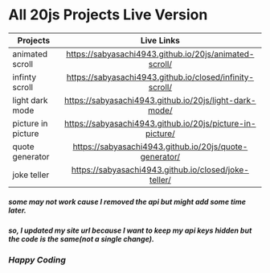 # All 20js Projects Live Version

| Projects           |                        Live Links                         |
| ------------------ | :-------------------------------------------------------: |
| animated scroll    |  https://sabyasachi4943.github.io/20js/animated-scroll/   |
| infinty scroll     | https://sabyasachi4943.github.io/closed/infinity-scroll/  |
| light dark mode    |  https://sabyasachi4943.github.io/20js/light-dark-mode/   |
| picture in picture | https://sabyasachi4943.github.io/20js/picture-in-picture/ |
| quote generator    |  https://sabyasachi4943.github.io/20js/quote-generator/   |
| joke teller        |   https://sabyasachi4943.github.io/closed/joke-teller/    |

##### some may not work cause I removed the api but might add some time later.

##### so, I updated my site url because I want to keep my api keys hidden but the code is the same(not a single change).

### _Happy Coding_
